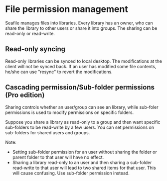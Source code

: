 # File permission management

Seafile manages files into libraries. Every library has an owner, who can share the library to other users or share it into groups. The sharing can be read-only or read-write.

## Read-only syncing

Read-only libraries can be synced to local desktop. The modifications at the client will not be synced back. If an user has modified some file contents, he/she can use "resync" to revert the modifications.


## Cascading permission/Sub-folder permissions (Pro edition)

Sharing controls whether an user/group can see an library, while sub-foler permissions is used to modify permissions on specific folders.

Suppose you share a library as read-only to a group and then want specific sub-folders to be read-write by a few users. You can set permissions on sub-folders for shared users and groups.

Note:

* Setting sub-folder permission for an user without sharing the folder or parent folder to that user will have no effect.
* Sharing a library read-only to an user and then sharing a sub-folder read-write to that user will lead to two shared items for that user. This will cause confusing. Use sub-folder permission instead.
